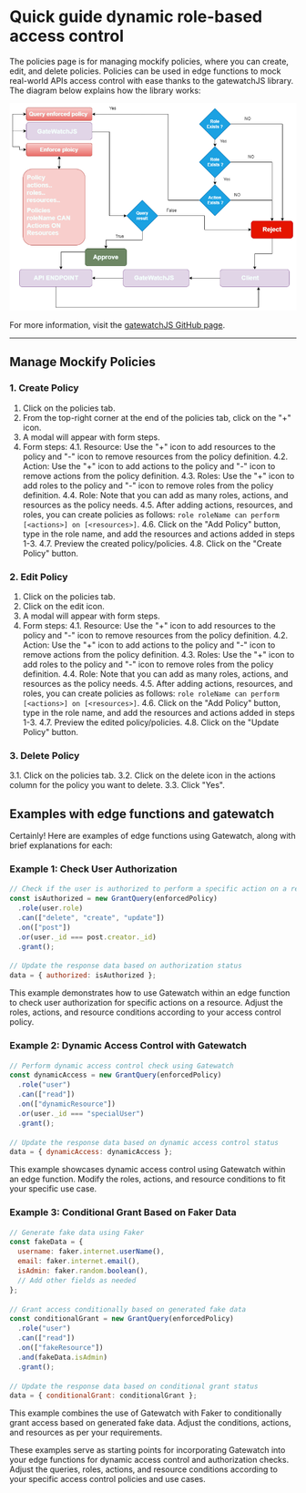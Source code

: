 # Quick guide dynamic role-based access control

The policies page is for managing mockify policies, where you can create, edit, and delete policies. Policies can be used in edge functions to mock real-world APIs access control with ease thanks to the gatewatchJS library. The diagram below explains how the library works:

![gatewatch](./imgs/gatewatch.png)

For more information, visit the [gatewatchJS GitHub page](https://github.com/ARAldhafeeri/gatewatch).

---

## Manage Mockify Policies

### 1. Create Policy

1. Click on the policies tab.
2. From the top-right corner at the end of the policies tab, click on the "+" icon.
3. A modal will appear with form steps.
4. Form steps:
   4.1. Resource: Use the "+" icon to add resources to the policy and "-" icon to remove resources from the policy definition.
   4.2. Action: Use the "+" icon to add actions to the policy and "-" icon to remove actions from the policy definition.
   4.3. Roles: Use the "+" icon to add roles to the policy and "-" icon to remove roles from the policy definition.
   4.4. Role: Note that you can add as many roles, actions, and resources as the policy needs.
   4.5. After adding actions, resources, and roles, you can create policies as follows: `role roleName can perform [<actions>] on [<resources>]`.
   4.6. Click on the "Add Policy" button, type in the role name, and add the resources and actions added in steps 1-3.
   4.7. Preview the created policy/policies.
   4.8. Click on the "Create Policy" button.

### 2. Edit Policy

1. Click on the policies tab.
2. Click on the edit icon.
3. A modal will appear with form steps.
4. Form steps:
   4.1. Resource: Use the "+" icon to add resources to the policy and "-" icon to remove resources from the policy definition.
   4.2. Action: Use the "+" icon to add actions to the policy and "-" icon to remove actions from the policy definition.
   4.3. Roles: Use the "+" icon to add roles to the policy and "-" icon to remove roles from the policy definition.
   4.4. Role: Note that you can add as many roles, actions, and resources as the policy needs.
   4.5. After adding actions, resources, and roles, you can create policies as follows: `role roleName can perform [<actions>] on [<resources>]`.
   4.6. Click on the "Add Policy" button, type in the role name, and add the resources and actions added in steps 1-3.
   4.7. Preview the edited policy/policies.
   4.8. Click on the "Update Policy" button.

### 3. Delete Policy

3.1. Click on the policies tab.
3.2. Click on the delete icon in the actions column for the policy you want to delete.
3.3. Click "Yes".


## Examples with edge functions and gatewatch 

Certainly! Here are examples of edge functions using Gatewatch, along with brief explanations for each:

### Example 1: Check User Authorization

```javascript
// Check if the user is authorized to perform a specific action on a resource
const isAuthorized = new GrantQuery(enforcedPolicy)
  .role(user.role)
  .can(["delete", "create", "update"])
  .on(["post"])
  .or(user._id === post.creator._id)
  .grant();

// Update the response data based on authorization status
data = { authorized: isAuthorized };
```

This example demonstrates how to use Gatewatch within an edge function to check user authorization for specific actions on a resource. Adjust the roles, actions, and resource conditions according to your access control policy.

### Example 2: Dynamic Access Control with Gatewatch

```javascript
// Perform dynamic access control check using Gatewatch
const dynamicAccess = new GrantQuery(enforcedPolicy)
  .role("user")
  .can(["read"])
  .on(["dynamicResource"])
  .or(user._id === "specialUser")
  .grant();

// Update the response data based on dynamic access control status
data = { dynamicAccess: dynamicAccess };
```

This example showcases dynamic access control using Gatewatch within an edge function. Modify the roles, actions, and resource conditions to fit your specific use case.

### Example 3: Conditional Grant Based on Faker Data

```javascript
// Generate fake data using Faker
const fakeData = {
  username: faker.internet.userName(),
  email: faker.internet.email(),
  isAdmin: faker.random.boolean(),
  // Add other fields as needed
};

// Grant access conditionally based on generated fake data
const conditionalGrant = new GrantQuery(enforcedPolicy)
  .role("user")
  .can(["read"])
  .on(["fakeResource"])
  .and(fakeData.isAdmin)
  .grant();

// Update the response data based on conditional grant status
data = { conditionalGrant: conditionalGrant };
```

This example combines the use of Gatewatch with Faker to conditionally grant access based on generated fake data. Adjust the conditions, actions, and resources as per your requirements.

These examples serve as starting points for incorporating Gatewatch into your edge functions for dynamic access control and authorization checks. Adjust the queries, roles, actions, and resource conditions according to your specific access control policies and use cases.